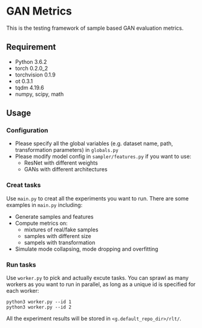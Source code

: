 # GAN Metrics

This is the testing framework of sample based GAN evaluation metrics.

## Requirement
- Python  3.6.2
- torch 0.2.0_2
- torchvision 0.1.9
- ot 0.3.1
- tqdm 4.19.6
- numpy, scipy, math

## Usage
### Configuration
- Please specify all the global variables (e.g. dataset name, path, transformation parameters) in `globals.py`
- Please modify model config in `sampler/features.py` if you want to use:
	- ResNet with different weights
	- GANs with different architectures

### Creat tasks
Use `main.py` to creat all the experiments you want to run. There are some examples in `main.py` including:
- Generate samples and features
- Compute metrics on:
	- mixtures of real/fake samples
	- samples with different size
	- sampels with transformation
- Simulate mode collapsing, mode dropping and overfitting

### Run tasks
Use `worker.py` to pick and actually excute tasks. You can sprawl as many workers as you want to run in parallel, as long as a unique id is specified for each worker: 
```
python3 worker.py --id 1
python3 worker.py --id 2
```
All the experiment results will be stored in `<g.default_repo_dir>/rlt/`.
